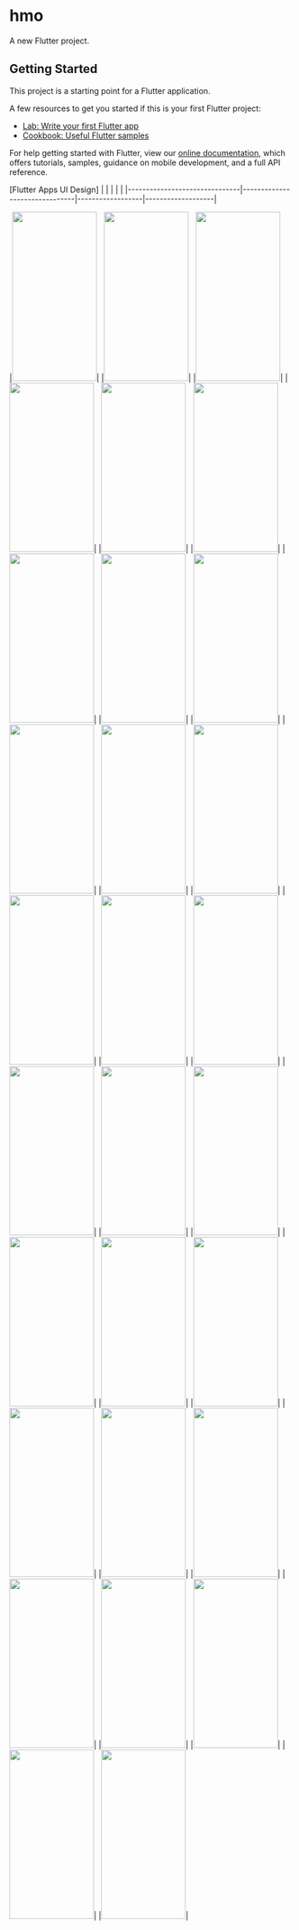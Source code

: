# hmo

A new Flutter project.

## Getting Started

This project is a starting point for a Flutter application.

A few resources to get you started if this is your first Flutter project:

- [Lab: Write your first Flutter app](https://flutter.dev/docs/get-started/codelab)
- [Cookbook: Useful Flutter samples](https://flutter.dev/docs/cookbook)

For help getting started with Flutter, view our
[online documentation](https://flutter.dev/docs), which offers tutorials,
samples, guidance on mobile development, and a full API reference.


[Flutter Apps UI Design]
|                               |                               |                  |                   |
|-------------------------------|-------------------------------|------------------|-------------------|

|<img src="https://user-images.githubusercontent.com/69602585/168655261-90b9ef49-436c-4c0d-9cd3-39e915b23923.jpg" data-canonical-src="" width="150" height="300" />|
|<img src="https://user-images.githubusercontent.com/69602585/168655270-d8413dbf-f869-4b76-9536-7b6f6dcc5724.jpg" data-canonical-src="" width="150" height="300" />|
|<img src="https://user-images.githubusercontent.com/69602585/168655271-241b4aa3-b476-400f-9daf-2f5727dc4e97.jpg" data-canonical-src="" width="150" height="300" />|
|<img src="https://user-images.githubusercontent.com/69602585/168655273-c16f05b1-d20e-492a-93aa-af9db38eb8ab.jpg" data-canonical-src="" width="150" height="300" />|
|<img src="https://user-images.githubusercontent.com/69602585/168655280-40489a69-f24f-400a-b6f7-c1051a3375a1.jpg" data-canonical-src="" width="150" height="300" />|
|<img src="https://user-images.githubusercontent.com/69602585/168655284-f676a297-3747-47a9-a545-e3463900dcbd.jpg" data-canonical-src="" width="150" height="300" />|
|<img src="https://user-images.githubusercontent.com/69602585/168655290-9269f3a3-a2af-427e-889f-82156b925f4c.jpg" data-canonical-src="" width="150" height="300" />|
|<img src="https://user-images.githubusercontent.com/69602585/168655292-3674f991-d0fe-4e32-9d83-4155a3125e8b.jpg" data-canonical-src="" width="150" height="300" />|
|<img src="https://user-images.githubusercontent.com/69602585/168655294-7302c7bb-b815-41ac-8197-49008f6633aa.jpg" data-canonical-src="" width="150" height="300" />|
|<img src="https://user-images.githubusercontent.com/69602585/168655297-8388bf1b-7bed-4a35-b777-903c425c527a.jpg" data-canonical-src="" width="150" height="300" />|
|<img src="https://user-images.githubusercontent.com/69602585/168655301-6e46092c-f725-4cc5-a4e5-349135564ef6.jpg" data-canonical-src="" width="150" height="300" />|
|<img src="https://user-images.githubusercontent.com/69602585/168655305-86d97192-cd0a-4fea-9c86-32ff3f662ce7.jpg" data-canonical-src="" width="150" height="300" />|
|<img src="https://user-images.githubusercontent.com/69602585/168655309-94f0fbca-7fe2-4b9f-9cae-cb9c8745edaf.jpg" data-canonical-src="" width="150" height="300" />|
|<img src="https://user-images.githubusercontent.com/69602585/168655317-abd065f0-779a-4e65-941e-5bc917163221.jpg" data-canonical-src="" width="150" height="300" />|
|<img src="https://user-images.githubusercontent.com/69602585/168655325-a319be66-e6ac-45f6-8dc1-fef8a3e0e814.jpg" data-canonical-src="" width="150" height="300" />|
|<img src="https://user-images.githubusercontent.com/69602585/168655328-29aaa6f0-b63f-476a-8d56-3170df485859.jpg" data-canonical-src="" width="150" height="300" />|
|<img src="https://user-images.githubusercontent.com/69602585/168655338-58a697c3-0532-4b8f-a4af-891baa20dd70.jpg" data-canonical-src="" width="150" height="300" />|
|<img src="https://user-images.githubusercontent.com/69602585/168655339-b8e5f47c-b2eb-42e9-9ff9-d1da1b4da681.jpg" data-canonical-src="" width="150" height="300" />|
|<img src="https://user-images.githubusercontent.com/69602585/168655350-83fbb62a-f960-4f3f-9656-df90512866ae.jpg" data-canonical-src="" width="150" height="300" />|
|<img src="https://user-images.githubusercontent.com/69602585/168655359-eecd6b71-4c21-459c-ab91-68582eaa223e.jpg" data-canonical-src="" width="150" height="300" />|
|<img src="https://user-images.githubusercontent.com/69602585/168655369-b32b85cd-7c78-4644-97c2-34e194275066.jpg" data-canonical-src="" width="150" height="300" />|
|<img src="https://user-images.githubusercontent.com/69602585/168655370-f5b5b876-5115-45f5-b425-1fb455d6ca33.jpg" data-canonical-src="" width="150" height="300" />|
|<img src="https://user-images.githubusercontent.com/69602585/168655373-1f8e521f-5baf-403a-8872-362007c3efd5.jpg" data-canonical-src="" width="150" height="300" />|
|<img src="https://user-images.githubusercontent.com/69602585/168655377-cb85b86e-48b3-4485-8e05-d52f96705f0e.jpg" data-canonical-src="" width="150" height="300" />|
|<img src="https://user-images.githubusercontent.com/69602585/168655386-9827ef6e-28a5-48e1-aeec-1e18b92aff9b.jpg" data-canonical-src="" width="150" height="300" />|
|<img src="https://user-images.githubusercontent.com/69602585/168655395-4ef62895-4ca7-44ff-a27c-f7b3c54d73fb.jpg" data-canonical-src="" width="150" height="300" />|
|<img src="https://user-images.githubusercontent.com/69602585/168655397-1d7ba64d-4cd4-49d8-89d6-49fb6c637569.jpg" data-canonical-src="" width="150" height="300" />|
|<img src="https://user-images.githubusercontent.com/69602585/168655411-c209e31d-752b-494c-9ddc-6bd940e6e9a6.jpg" data-canonical-src="" width="150" height="300" />|
|<img src="https://user-images.githubusercontent.com/69602585/168655416-59c3a7b8-812e-4a66-9478-a85e1c4ed6c9.jpg" data-canonical-src="" width="150" height="300" />|

